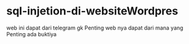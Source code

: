 # sql-injetion-di-websiteWordpres
web ini dapat dari telegram gk Penting web nya dapat dari mana yang Penting ada buktiya
